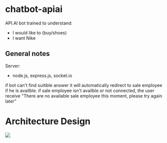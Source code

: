 # chatbot-apiai

API.AI bot trained to understand:
* I would like to (buy/shoes)
* I want Nike

General notes
-------------

Server:
* node.js, express.js, socket.io

if bot can't find suitible answer it will automatically redirect to sale employee if he is availble.
if sale employee isn't availble or not connected, the user receive "There are no available sale employee this moment, please try again later"


# Architecture Design
![](https://i.imgur.com/lPYSK59.png)
